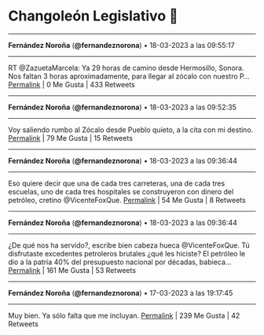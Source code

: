 # Changoleón Legislativo 🙈
*****
**Fernández Noroña** (**@fernandeznorona**) • 18-03-2023 a las 09:55:17
*****
RT @ZazuetaMarcela: Ya 29 horas de camino desde Hermosillo, Sonora.
Nos faltan 3 horas aproximadamente, para llegar al zócalo con nuestro P…
[Permalink](https://twitter.com/fernandeznorona/status/1637150695135617025) | 0 Me Gusta | 433 Retweets
*****
**Fernández Noroña** (**@fernandeznorona**) • 18-03-2023 a las 09:52:35
*****
Voy saliendo rumbo al Zócalo desde Pueblo quieto, a la cita con mi destino.
[Permalink](https://twitter.com/fernandeznorona/status/1637150015813476354) | 79 Me Gusta | 15 Retweets
*****
**Fernández Noroña** (**@fernandeznorona**) • 18-03-2023 a las 09:36:44
*****
Eso quiere decir que una de cada tres carreteras, una de cada tres escuelas, uno de cada tres hospitales se construyeron con dinero del petróleo, cretino @VicenteFoxQue.
[Permalink](https://twitter.com/fernandeznorona/status/1637146029282717703) | 54 Me Gusta | 8 Retweets
*****
**Fernández Noroña** (**@fernandeznorona**) • 18-03-2023 a las 09:36:44
*****
¿De qué nos ha servido?, escribe bien cabeza hueca @VicenteFoxQue. Tú disfrutaste excedentes petroleros brutales ¿qué les hiciste? El petróleo le dio a la patria 40% del presupuesto nacional por décadas, babieca…
[Permalink](https://twitter.com/fernandeznorona/status/1637146026850107392) | 161 Me Gusta | 53 Retweets
*****
**Fernández Noroña** (**@fernandeznorona**) • 17-03-2023 a las 19:17:45
*****
Muy bien. Ya sólo falta que me incluyan.
[Permalink](https://twitter.com/fernandeznorona/status/1636929858168147969) | 239 Me Gusta | 42 Retweets
